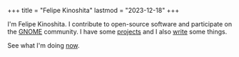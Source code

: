 +++
title = "Felipe Kinoshita"
lastmod = "2023-12-18"
+++

I'm Felipe Kinoshita. I contribute to open-source software and participate
on the <a href="https://www.gnome.org" target="_blank" rel="me">GNOME</a> community.
I have some [projects](/projects) and I also [write](/articles) some things.

See what I'm doing [now](/now).